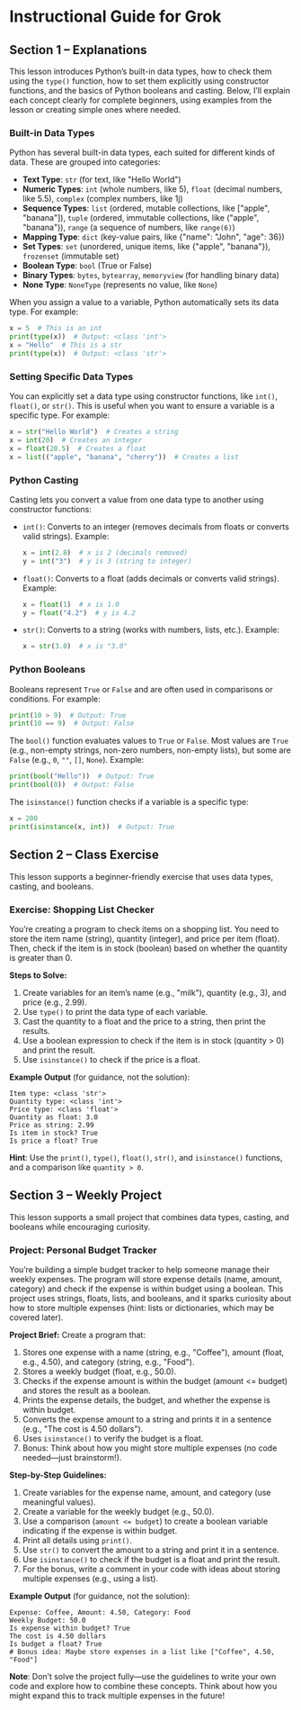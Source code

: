 # **Instructional Guide for Grok**

## **Section 1 – Explanations**

This lesson introduces Python’s built-in data types, how to check them using the `type()` function, how to set them explicitly using constructor functions, and the basics of Python booleans and casting. Below, I’ll explain each concept clearly for complete beginners, using examples from the lesson or creating simple ones where needed.

### **Built-in Data Types**
Python has several built-in data types, each suited for different kinds of data. These are grouped into categories:
- **Text Type**: `str` (for text, like "Hello World")
- **Numeric Types**: `int` (whole numbers, like 5), `float` (decimal numbers, like 5.5), `complex` (complex numbers, like 1j)
- **Sequence Types**: `list` (ordered, mutable collections, like ["apple", "banana"]), `tuple` (ordered, immutable collections, like ("apple", "banana")), `range` (a sequence of numbers, like `range(6)`)
- **Mapping Type**: `dict` (key-value pairs, like {"name": "John", "age": 36})
- **Set Types**: `set` (unordered, unique items, like {"apple", "banana"}), `frozenset` (immutable set)
- **Boolean Type**: `bool` (True or False)
- **Binary Types**: `bytes`, `bytearray`, `memoryview` (for handling binary data)
- **None Type**: `NoneType` (represents no value, like `None`)

When you assign a value to a variable, Python automatically sets its data type. For example:
```python
x = 5  # This is an int
print(type(x))  # Output: <class 'int'>
x = "Hello"  # This is a str
print(type(x))  # Output: <class 'str'>
```

### **Setting Specific Data Types**
You can explicitly set a data type using constructor functions, like `int()`, `float()`, or `str()`. This is useful when you want to ensure a variable is a specific type. For example:
```python
x = str("Hello World")  # Creates a string
x = int(20)  # Creates an integer
x = float(20.5)  # Creates a float
x = list(("apple", "banana", "cherry"))  # Creates a list
```

### **Python Casting**
Casting lets you convert a value from one data type to another using constructor functions:
- `int()`: Converts to an integer (removes decimals from floats or converts valid strings). Example:
  ```python
  x = int(2.8)  # x is 2 (decimals removed)
  y = int("3")  # y is 3 (string to integer)
  ```
- `float()`: Converts to a float (adds decimals or converts valid strings). Example:
  ```python
  x = float(1)  # x is 1.0
  y = float("4.2")  # y is 4.2
  ```
- `str()`: Converts to a string (works with numbers, lists, etc.). Example:
  ```python
  x = str(3.0)  # x is "3.0"
  ```

### **Python Booleans**
Booleans represent `True` or `False` and are often used in comparisons or conditions. For example:
```python
print(10 > 9)  # Output: True
print(10 == 9)  # Output: False
```
The `bool()` function evaluates values to `True` or `False`. Most values are `True` (e.g., non-empty strings, non-zero numbers, non-empty lists), but some are `False` (e.g., `0`, `""`, `[]`, `None`). Example:
```python
print(bool("Hello"))  # Output: True
print(bool(0))  # Output: False
```
The `isinstance()` function checks if a variable is a specific type:
```python
x = 200
print(isinstance(x, int))  # Output: True
```

## **Section 2 – Class Exercise**

This lesson supports a beginner-friendly exercise that uses data types, casting, and booleans.

### **Exercise: Shopping List Checker**
You’re creating a program to check items on a shopping list. You need to store the item name (string), quantity (integer), and price per item (float). Then, check if the item is in stock (boolean) based on whether the quantity is greater than 0.

**Steps to Solve:**
1. Create variables for an item’s name (e.g., "milk"), quantity (e.g., 3), and price (e.g., 2.99).
2. Use `type()` to print the data type of each variable.
3. Cast the quantity to a float and the price to a string, then print the results.
4. Use a boolean expression to check if the item is in stock (quantity > 0) and print the result.
5. Use `isinstance()` to check if the price is a float.

**Example Output** (for guidance, not the solution):
```
Item type: <class 'str'>
Quantity type: <class 'int'>
Price type: <class 'float'>
Quantity as float: 3.0
Price as string: 2.99
Is item in stock? True
Is price a float? True
```

**Hint**: Use the `print()`, `type()`, `float()`, `str()`, and `isinstance()` functions, and a comparison like `quantity > 0`.

## **Section 3 – Weekly Project**

This lesson supports a small project that combines data types, casting, and booleans while encouraging curiosity.

### **Project: Personal Budget Tracker**
You’re building a simple budget tracker to help someone manage their weekly expenses. The program will store expense details (name, amount, category) and check if the expense is within budget using a boolean. This project uses strings, floats, lists, and booleans, and it sparks curiosity about how to store multiple expenses (hint: lists or dictionaries, which may be covered later).

**Project Brief:**
Create a program that:
1. Stores one expense with a name (string, e.g., "Coffee"), amount (float, e.g., 4.50), and category (string, e.g., "Food").
2. Stores a weekly budget (float, e.g., 50.0).
3. Checks if the expense amount is within the budget (amount <= budget) and stores the result as a boolean.
4. Prints the expense details, the budget, and whether the expense is within budget.
5. Converts the expense amount to a string and prints it in a sentence (e.g., "The cost is 4.50 dollars").
6. Uses `isinstance()` to verify the budget is a float.
7. Bonus: Think about how you might store multiple expenses (no code needed—just brainstorm!).

**Step-by-Step Guidelines:**
1. Create variables for the expense name, amount, and category (use meaningful values).
2. Create a variable for the weekly budget (e.g., 50.0).
3. Use a comparison (`amount <= budget`) to create a boolean variable indicating if the expense is within budget.
4. Print all details using `print()`.
5. Use `str()` to convert the amount to a string and print it in a sentence.
6. Use `isinstance()` to check if the budget is a float and print the result.
7. For the bonus, write a comment in your code with ideas about storing multiple expenses (e.g., using a list).

**Example Output** (for guidance, not the solution):
```
Expense: Coffee, Amount: 4.50, Category: Food
Weekly Budget: 50.0
Is expense within budget? True
The cost is 4.50 dollars
Is budget a float? True
# Bonus idea: Maybe store expenses in a list like ["Coffee", 4.50, "Food"]
```

**Note**: Don’t solve the project fully—use the guidelines to write your own code and explore how to combine these concepts. Think about how you might expand this to track multiple expenses in the future!